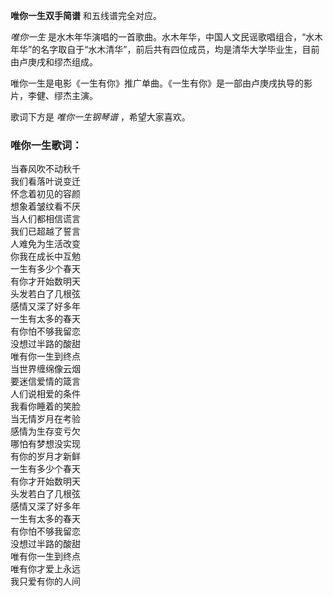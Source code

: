 

**唯你一生双手简谱** 和五线谱完全对应。

_唯你一生_
是水木年华演唱的一首歌曲。水木年华，中国人文民谣歌唱组合，“水木年华”的名字取自于“水木清华”，前后共有四位成员，均是清华大学毕业生，目前由卢庚戌和缪杰组成。

唯你一生是电影《一生有你》推广单曲。《一生有你》是一部由卢庚戌执导的影片，李健、缪杰主演。

歌词下方是 _唯你一生钢琴谱_ ，希望大家喜欢。

### 唯你一生歌词：

当春风吹不动秋千  
我们看落叶说变迁  
怀念着初见的容颜  
想象着皱纹看不厌  
当人们都相信谎言  
我们已超越了誓言  
人难免为生活改变  
你我在成长中互勉  
一生有多少个春天  
有你才开始数明天  
头发若白了几根弦  
感情又深了好多年  
一生有太多的春天  
有你怕不够我留恋  
没想过半路的酸甜  
唯有你一生到终点  
当世界缠绵像云烟  
要迷信爱情的箴言  
人们说相爱的条件  
我看你睡着的笑脸  
当无情岁月在考验  
感情为生存变亏欠  
哪怕有梦想没实现  
有你的岁月才新鲜  
一生有多少个春天  
有你才开始数明天  
头发若白了几根弦  
感情又深了好多年  
一生有太多的春天  
有你怕不够我留恋  
没想过半路的酸甜  
唯有你一生到终点  
唯有你才爱上永远  
我只爱有你的人间

